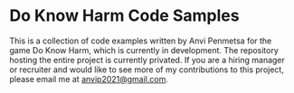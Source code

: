 # Do Know Harm Code Samples
This is a collection of code examples written by Anvi Penmetsa for the game Do Know Harm, which is currently in development.
The repository hosting the entire project is currently privated.
If you are a hiring manager or recruiter and would like to see more of my contributions to this project, please email me at anvip2021@gmail.com.
